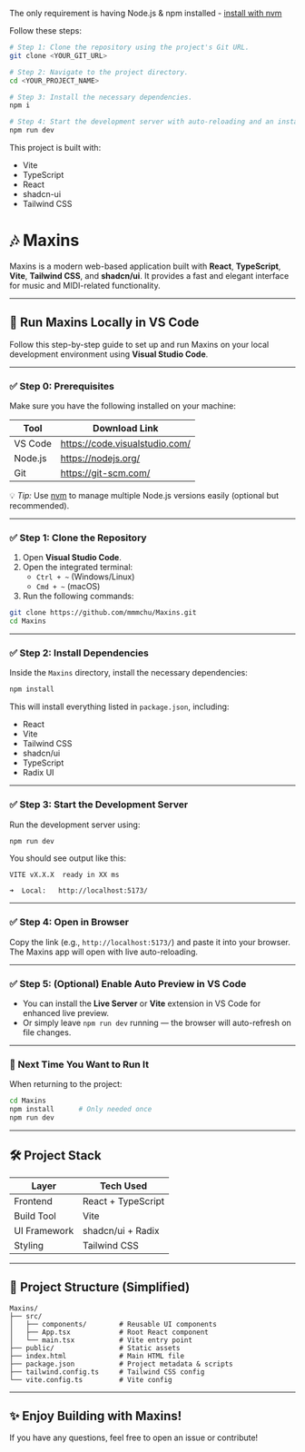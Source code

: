 The only requirement is having Node.js & npm installed - [install with nvm](https://github.com/nvm-sh/nvm#installing-and-updating)

Follow these steps:

```sh
# Step 1: Clone the repository using the project's Git URL.
git clone <YOUR_GIT_URL>

# Step 2: Navigate to the project directory.
cd <YOUR_PROJECT_NAME>

# Step 3: Install the necessary dependencies.
npm i

# Step 4: Start the development server with auto-reloading and an instant preview.
npm run dev
```

This project is built with:

- Vite
- TypeScript
- React
- shadcn-ui
- Tailwind CSS



# 🎶 Maxins

Maxins is a modern web-based application built with **React**, **TypeScript**, **Vite**, **Tailwind CSS**, and **shadcn/ui**. It provides a fast and elegant interface for music and MIDI-related functionality.

---

## 🚀 Run Maxins Locally in VS Code

Follow this step-by-step guide to set up and run Maxins on your local development environment using **Visual Studio Code**.

---

### ✅ Step 0: Prerequisites

Make sure you have the following installed on your machine:

| Tool       | Download Link                         |
|------------|----------------------------------------|
| VS Code    | https://code.visualstudio.com/         |
| Node.js    | https://nodejs.org/                    |
| Git        | https://git-scm.com/                   |

💡 *Tip:* Use [nvm](https://github.com/nvm-sh/nvm) to manage multiple Node.js versions easily (optional but recommended).

---

### ✅ Step 1: Clone the Repository

1. Open **Visual Studio Code**.
2. Open the integrated terminal:
   - `Ctrl + ~` (Windows/Linux)
   - `Cmd + ~` (macOS)
3. Run the following commands:

```bash
git clone https://github.com/mmmchu/Maxins.git
cd Maxins
```

---

### ✅ Step 2: Install Dependencies

Inside the `Maxins` directory, install the necessary dependencies:

```bash
npm install
```

This will install everything listed in `package.json`, including:

- React
- Vite
- Tailwind CSS
- shadcn/ui
- TypeScript
- Radix UI

---

### ✅ Step 3: Start the Development Server

Run the development server using:

```bash
npm run dev
```

You should see output like this:

```
VITE vX.X.X  ready in XX ms

➜  Local:   http://localhost:5173/
```

---

### ✅ Step 4: Open in Browser

Copy the link (e.g., `http://localhost:5173/`) and paste it into your browser. The Maxins app will open with live auto-reloading.

---

### ✅ Step 5: (Optional) Enable Auto Preview in VS Code

- You can install the **Live Server** or **Vite** extension in VS Code for enhanced live preview.
- Or simply leave `npm run dev` running — the browser will auto-refresh on file changes.

---

### 🔄 Next Time You Want to Run It

When returning to the project:

```bash
cd Maxins
npm install      # Only needed once
npm run dev
```

---

## 🛠️ Project Stack

| Layer        | Tech Used          |
|--------------|--------------------|
| Frontend     | React + TypeScript |
| Build Tool   | Vite               |
| UI Framework | shadcn/ui + Radix  |
| Styling      | Tailwind CSS       |

---

## 📂 Project Structure (Simplified)

```
Maxins/
├── src/
│   ├── components/        # Reusable UI components
│   ├── App.tsx            # Root React component
│   └── main.tsx           # Vite entry point
├── public/                # Static assets
├── index.html             # Main HTML file
├── package.json           # Project metadata & scripts
├── tailwind.config.ts     # Tailwind CSS config
└── vite.config.ts         # Vite config
```

---

## ✨ Enjoy Building with Maxins!

If you have any questions, feel free to open an issue or contribute!


